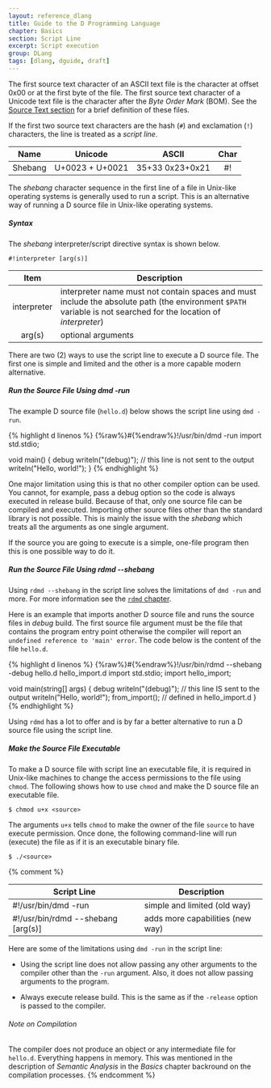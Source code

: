 ```yaml
---
layout: reference_dlang
title: Guide to the D Programming Language
chapter: Basics
section: Script Line
excerpt: Script execution
group: DLang
tags: [dlang, dguide, draft]
---
```


The first source text character of an ASCII text file is the character at offset 0x00 or at the first byte of the file.
The first source text character of a Unicode text file is the character after the _Byte Order Mark_ (BOM).
See the [Source Text section](source_text.html) for a brief definition of these files.

If the first two source text characters are the hash (`#`) and exclamation (`!`) characters, the line is treated as a _script line_.

| Name    | Unicode          | ASCII           | Char   |
|---------|------------------|-----------------|:------:|
| Shebang | U+0023 + U+0021  | 35+33 0x23+0x21 |  #!  |

The _shebang_ character sequence in the first line of a file in Unix-like operating systems is generally used to run a script.
This is an alternative way of running a D source file in Unix-like operating systems.

##### Syntax

The _shebang_ interpreter/script directive syntax is shown below.

    #!interpreter [arg(s)]

| Item        | Description |
|:-----------:|-------------|
| interpreter | interpreter name must not contain spaces and must include the absolute path (the environment `$PATH` variable is not searched for the location of _interpreter_) |
| arg(s)      | optional arguments |

There are two (2) ways to use the script line to execute a D source file.
The first one is simple and limited and the other is a more capable modern alternative.
    
##### Run the Source File Using dmd -run
    
The example D source file (`hello.d`) below shows the script line using `dmd -run`.

{% highlight d linenos %}
{%raw%}#{%endraw%}!/usr/bin/dmd -run
import std.stdio;

void main()
{
    debug writeln("(debug)");   // this line is not sent to the output
    writeln("Hello, world!");
}
{% endhighlight %}

One major limitation using this is that no other compiler option can be used.
You cannot, for example, pass a debug option so the code is always executed in release build.
Because of that, only one source file can be compiled and executed.
Importing other source files other than the standard library is not possible.
This is mainly the issue with the _shebang_ which treats all the arguments as one single argument.

If the source you are going to execute is a simple, one-file program then this is one possible way to do it.

##### Run the Source File Using rdmd --shebang

Using `rdmd --shebang` in the script line solves the limitations of `dmd -run` and more.
For more information see the [`rdmd` chapter](/dlang-guide/rdmd.html).

Here is an example that imports another D source file and runs the source files in _debug_ build.
The first source file argument must be the file that contains the program entry point otherwise the compiler will report an `undefined reference to 'main' error`.
The code below is the content of the file `hello.d`.

{% highlight d linenos %}
{%raw%}#{%endraw%}!/usr/bin/rdmd --shebang -debug hello.d hello_import.d
import std.stdio;
import hello_import;

void main(string[] args)
{
    debug writeln("(debug)");   // this line IS sent to the output
    writeln("Hello, world!");
    from_import();              // defined in hello_import.d
}
{% endhighlight %}

Using `rdmd` has a lot to offer and is by far a better alternative to run a D source file using the script line.
 
##### Make the Source File Executable

To make a D source file with script line an executable file, it is required in Unix-like machines to change the access permissions to the file using `chmod`.
The following shows how to use `chmod` and make the D source file an executable file.

    $ chmod u+x <source>
    
The arguments `u+x` tells `chmod` to make the owner of the file `source` to have execute permission.
Once done, the following command-line will run (execute) the file as if it is an executable binary file.

    $ ./<source>


    
{% comment %}

| Script Line                        | Description |
|------------------------------------|-------------|
| #!/usr/bin/dmd -run                | simple and limited (old way) |
| #!/usr/bin/rdmd --shebang [arg(s)] | adds more capabilities (new way) |

Here are some of the limitations using `dmd -run` in the script line:

* Using the script line does not allow passing any other arguments to the compiler other than the `-run` argument.
Also, it does not allow passing arguments to the program.

* Always execute release build.
This is the same as if the `-release` option is passed to the compiler.

###### Note on Compilation

The compiler does not produce an object or any intermediate file for `hello.d`.
Everything happens in memory.
This was mentioned in the description of _Semantic Analysis_ in the _Basics_ chapter backround on the compilation processes.
{% endcomment %}

